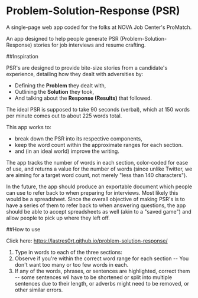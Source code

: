 # Problem-Solution-Response (PSR)
A single-page web app coded for the folks at NOVA Job Center's ProMatch.

An app designed to help people generate PSR (Problem-Solution-Response) stories for job interviews and resume crafting.

##Inspiration

PSR's are designed to provide bite-size stories from a candidate's experience, detailing how they dealt with adversities by:

* Defining the **Problem** they dealt with,
* Outlining the **Solution** they took,
* And talking about the **Response (Results)** that followed.

The ideal PSR is supposed to take 90 seconds (verbal), which at 150 words per minute comes out to about 225 words total. 

This app works to:

* break down the PSR into its respective components,
* keep the word count within the approximate ranges for each section.
* and (in an ideal world) improve the writing.

The app tracks the number of words in each section, color-coded for ease of use, and returns a value for the number of words (since unlike Twitter, we are aiming for a target word count, not merely "less than 140 characters").

In the future, the app should produce an exportable document which people can use to refer back to when preparing for interviews. Most likely this would be a spreadsheet. Since the overall objective of making PSR's is to have a series of them to refer back to when answering questions, the app should be able to accept spreadsheets as well (akin to a "saved game") and allow people to pick up where they left off.

##How to use

Click here: https://lastres0rt.github.io/problem-solution-response/

1. Type in words to each of the three sections:
2. Observe if you're within the correct word range for each section -- You don't want too many or too few words in each.
3. If any of the words, phrases, or sentences are highlighted, correct them -- some sentences wil have to be shortened or split into multiple sentences due to their length, or adverbs might need to be removed, or other similar errors.
